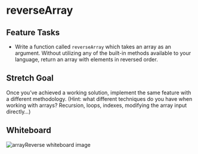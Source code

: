 # reverseArray

## Feature Tasks
* Write a function called `reverseArray` which takes an array as an argument. Without utilizing any of the built-in methods available to your language, return an array with elements in reversed order.

## Stretch Goal
Once you’ve achieved a working solution, implement the same feature with a different methodology. (Hint: what different techniques do you have when working with arrays? Recursion, loops, indexes, modifying the array input directly…)

## Whiteboard
![arrayReverse whiteboard image](https://raw.githubusercontent.com/BillyBunn/data-structures-and-algorithms/array_reverse/assets/array_reverse.jpg)
